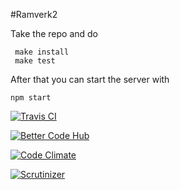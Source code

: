 #Ramverk2

Take the repo and do
```
 make install
 make test
```

After that you can start the server with
```
npm start
```

[![Travis CI](https://img.shields.io/travis/KifeKenny/ramverk2.svg)](https://travis-ci.org/KifeKenny/ramverk2)


[![Better Code Hub](https://img.shields.io/badge/BetterCodeHub-7/10-green.svg)](https://bettercodehub.com/results/KifeKenny/ramverk2)


[![Code Climate](https://img.shields.io/codeclimate/github/kabisaict/flow.svg)](https://codeclimate.com/github/KifeKenny/ramverk2)


[![Scrutinizer](https://img.shields.io/scrutinizer/g/filp/whoops.svg)](https://scrutinizer-ci.com/g/KifeKenny/ramverk2/inspections/c6107d7b-722a-4139-8a2c-353c6dafef90)
